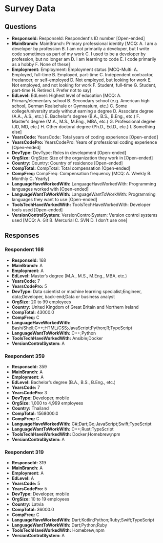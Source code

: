 # Survey Data

## Questions

- **ResponseId:** ResponseId: Respondent's ID number [Open-ended]
- **MainBranch:** MainBranch: Primary professional identity [MCQ: A. I am a developer by profession B. I am not primarily a developer, but I write code sometimes as part of my work C. I used to be a developer by profession, but no longer am D. I am learning to code E. I code primarily as a hobby F. None of these]
- **Employment:** Employment: Employment status [MCQ-Multi: A. Employed, full-time B. Employed, part-time C. Independent contractor, freelancer, or self-employed D. Not employed, but looking for work E. Not employed, and not looking for work F. Student, full-time G. Student, part-time H. Retired I. Prefer not to say]
- **EdLevel:** EdLevel: Highest level of education [MCQ: A. Primary/elementary school B. Secondary school (e.g. American high school, German Realschule or Gymnasium, etc.) C. Some college/university study without earning a degree D. Associate degree (A.A., A.S., etc.) E. Bachelor's degree (B.A., B.S., B.Eng., etc.) F. Master's degree (M.A., M.S., M.Eng., MBA, etc.) G. Professional degree (JD, MD, etc.) H. Other doctoral degree (Ph.D., Ed.D., etc.) I. Something else]
- **YearsCode:** YearsCode: Total years of coding experience [Open-ended]
- **YearsCodePro:** YearsCodePro: Years of professional coding experience [Open-ended]
- **DevType:** DevType: Roles in development [Open-ended]
- **OrgSize:** OrgSize: Size of the organization they work in [Open-ended]
- **Country:** Country: Country of residence [Open-ended]
- **CompTotal:** CompTotal: Total compensation [Open-ended]
- **CompFreq:** CompFreq: Compensation frequency [MCQ: A. Weekly B. Monthly C. Yearly]
- **LanguageHaveWorkedWith:** LanguageHaveWorkedWith: Programming languages worked with [Open-ended]
- **LanguageWantToWorkWith:** LanguageWantToWorkWith: Programming languages they want to use [Open-ended]
- **ToolsTechHaveWorkedWith:** ToolsTechHaveWorkedWith: Developer tools used [Open-ended]
- **VersionControlSystem:** VersionControlSystem: Version control systems used [MCQ: A. Git B. Mercurial C. SVN D. I don't use one]

## Responses

### Respondent 168

- **ResponseId:** 168
- **MainBranch:** A
- **Employment:** A
- **EdLevel:** Master’s degree (M.A., M.S., M.Eng., MBA, etc.)
- **YearsCode:** 7
- **YearsCodePro:** 5
- **DevType:** Data scientist or machine learning specialist;Engineer, data;Developer, back-end;Data or business analyst
- **OrgSize:** 20 to 99 employees
- **Country:** United Kingdom of Great Britain and Northern Ireland
- **CompTotal:** 43000.0
- **CompFreq:** C
- **LanguageHaveWorkedWith:** Bash/Shell;C++;HTML/CSS;JavaScript;Python;R;TypeScript
- **LanguageWantToWorkWith:** C++;Python
- **ToolsTechHaveWorkedWith:** Ansible;Docker
- **VersionControlSystem:** A

### Respondent 359

- **ResponseId:** 359
- **MainBranch:** A
- **Employment:** A
- **EdLevel:** Bachelor’s degree (B.A., B.S., B.Eng., etc.)
- **YearsCode:** 7
- **YearsCodePro:** 3
- **DevType:** Developer, mobile
- **OrgSize:** 1,000 to 4,999 employees
- **Country:** Thailand
- **CompTotal:** 1568000.0
- **CompFreq:** C
- **LanguageHaveWorkedWith:** C#;Dart;Go;JavaScript;Swift;TypeScript
- **LanguageWantToWorkWith:** C++;Rust;TypeScript
- **ToolsTechHaveWorkedWith:** Docker;Homebrew;npm
- **VersionControlSystem:** A

### Respondent 319

- **ResponseId:** 319
- **MainBranch:** A
- **Employment:** A
- **EdLevel:** A
- **YearsCode:** 5
- **YearsCodePro:** 5
- **DevType:** Developer, mobile
- **OrgSize:** 10 to 19 employees
- **Country:** Latvia
- **CompTotal:** 36000.0
- **CompFreq:** C
- **LanguageHaveWorkedWith:** Dart;Kotlin;Python;Ruby;Swift;TypeScript
- **LanguageWantToWorkWith:** Dart;Python;Ruby
- **ToolsTechHaveWorkedWith:** Homebrew;npm
- **VersionControlSystem:** A

